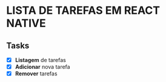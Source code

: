 # LISTA DE TAREFAS EM REACT NATIVE

## Tasks
- [x] **Listagem** de tarefas
- [x] **Adicionar** nova tarefa
- [x] **Remover** tarefas